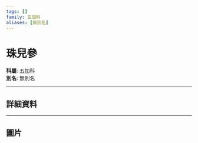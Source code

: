 ```yaml
---
tags: []
family: 五加科
aliases: [無別名]
---
```


# 珠兒參

**科屬**: 五加科  
**別名**: 無別名  

---

## 詳細資料


---

## 圖片
